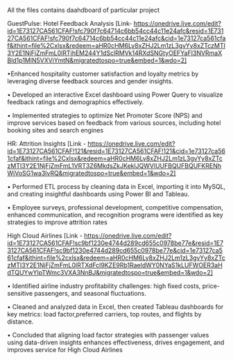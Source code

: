 All the files contains daahdboard of particular project

 GuestPulse: Hotel Feedback Analysis [Link-  https://onedrive.live.com/edit?id=1E73127CA561CFAF!sfc790f7c64714c6bb54cc44c11e24afc&resid=1E73127CA561CFAF!sfc790f7c64714c6bb54cc44c11e24afc&cid=1e73127ca561cfaf&ithint=file%2Cxlsx&redeem=aHR0cHM6Ly8xZHJ2Lm1zL3gvYy8xZTczMTI3Y2E1NjFjZmFmL0lRTjhEM244Y1dSclRMVk14RXdSNGtyOEFYaFI3NVRmaXBld1p1MlN5VXViYmtN&migratedtospo=true&embed=1&wdo=2]
 
 •Enhanced hospitality customer satisfaction and loyalty metrics by leveraging diverse feedback sources and gender insights.
 
 • Developed an interactive Excel dashboard using Power Query to visualize feedback ratings and demographics effectively.
 
 • Implemented strategies to optimize Net Promoter Score (NPS) and improve services based on feedback from various sources, including hotel booking sites and search engines

 
 HR: Attrition Insights [Link - https://onedrive.live.com/edit?id=1E73127CA561CFAF!121&resid=1E73127CA561CFAF!121&cid=1e73127ca561cfaf&ithint=file%2Cxlsx&redeem=aHR0cHM6Ly8xZHJ2Lm1zL3gvYy8xZTczMTI3Y2E1NjFjZmFmL1VRT3Z6MkdsZkJKeklJQWVlUUFBQUFBQUFKRENhWjVoSG1wa3lvRQ&migratedtospo=true&embed=1&wdo=2]
 
 • Performed ETL process by cleaning data in Excel, importing it into MySQL, and creating insightful dashboards using Power BI and Tableau.
 
 • Employee surveys, professional development, competitive compensation, enhanced communication, and recognition programs were identified as key strategies to improve attrition rates

 
 High Cloud Airlines [Link - https://onedrive.live.com/edit?id=1E73127CA561CFAF!sc9bf1230e4744d289cd655c0978be77e&resid=1E73127CA561CFAF!sc9bf1230e4744d289cd655c0978be77e&cid=1e73127ca561cfaf&ithint=file%2cxlsx&redeem=aHR0cHM6Ly8xZHJ2Lm1zL3gvYy8xZTczMTI3Y2E1NjFjZmFmL0lRTXdFcl9KZE9Rb1RaeldWY0NYaS1kLUFWOER3aHdTQUYwYlpTWmc3VXA3NnBJ&migratedtospo=true&embed=1&wdo=2]
 
 • Identified airline industry profitability challenges: high fixed costs, price-sensitive passengers, and seasonal fluctuations.

 • Cleaned and analyzed data in Excel, then created Tableau dashboards for key metrics: load factor,preferred carriers, top routes, and flights by distance.
 
 • Concluded that aligning load factor strategies with passenger values using data-driven insights enhances effectiveness, drives engagement, and improves service for High Cloud Airlines
